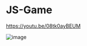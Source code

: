 # JS-Game

https://youtu.be/08tk0ayBEUM

![image](https://user-images.githubusercontent.com/112415152/201524172-2394a93d-e315-428b-8ea3-a4744a6834d9.png)

